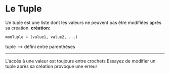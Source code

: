 # Le Tuple

Un tuple est une liste dont les valeurs ne peuvent pas être modifiées après sa création.
**création:**
```python
monTuple = (value1, value2, ...)
```
tuple --> défini entre parenthèses

------------
L'accès à une valeur est toujours entre crochets
Essayez de modifier un tuple après sa création provoque une erreur